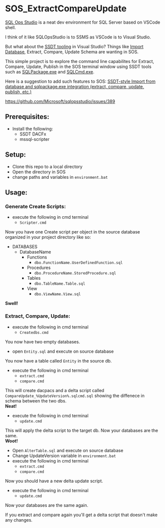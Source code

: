 # SOS_ExtractCompareUpdate

[SQL Ops Studio](https://docs.microsoft.com/en-us/sql/sql-operations-studio/what-is) is a neat dev environment for SQL Server based on VSCode shell.  

I think of it like SQLOpsStudio is to SSMS as VSCode is to Visual Studio.

But what about the [SSDT tooling](https://msdn.microsoft.com/en-us/library/hh272686(v=vs.103).aspx) in Visual Studio?  Things like [Import Database](https://msdn.microsoft.com/en-us/library/hh864423(v=vs.103).aspx), Extract, Compare, Update Schema are wanting in SOS.

This simple project is to explore the command line capabilites for Extract, Compare, Update, Publish in the SOS terminal window using SSDT tools such as [SQLPackage.exe](https://msdn.microsoft.com/en-us/library/hh550080(v=vs.103).aspx) and [SQLCmd.exe](https://docs.microsoft.com/en-us/sql/tools/sqlcmd-utility).

Here is a suggestion to add such features to SOS:
[SSDT-style Import from database and sqlpackage.exe integration (extract, compare, update, publish, etc.)](https://github.com/Microsoft/sqlopsstudio/issues/389)

https://github.com/Microsoft/sqlopsstudio/issues/389
## **Prerequisites:**
- Install the following:
  - SSDT DACFx
  - mssql-scripter

## **Setup:**

- Clone this repo to a local directory  
- Open the directory in SOS
- change paths and variables in `environment.bat`

## **Usage:**

### **Generate Create Scripts:**
- execute the following in cmd terminal
  - `Scripter.cmd`

Now you have one Create script per object in the source database organized in your project directory like so:
  - DATABASES
    - DatabaseName
      - Functions
        - `dbo.FunctionName.UserDefinedFunction.sql`
      - Procedures
        - `dbo.ProcedureName.StoredProcedure.sql`
      - Tables
        - `dbo.TableName.Table.sql`
      - View
        - `dbo.ViewName.View.sql`

**Swell!**

### **Extract, Compare, Update:** 
- execute the following in cmd terminal
  - `Createdbs.cmd`
  
You now have two empty databases.
  
- open `Entity.sql` and execute on source database

You now have a table called `Entity` in the source db.
  
- execute the following in cmd terminal
  - `extract.cmd`
  - `compare.cmd`
  
This will create dacpacs and a delta script called `CompareUpdate_%UpdateVersion%.sqlcmd.sql` showing the diffenece in schema between the two dbs.   
**Neat!**
  
- execute the following in cmd terminal
  - `update.cmd` 
  
This will apply the delta script to the target db.
Now your databases are the same.   
**Woot!**
  
- Open `AlterTable.sql` and execute on source database
- Change UpdateVersion variable in `environment.bat`
- execute the following in cmd terminal
  - `extract.cmd`
  - `compare.cmd`
  
Now you should have a new delta update script.

- execute the following in cmd terminal
  - `update.cmd` 

Now your databases are the same again.

If you extract and compare again you'll get a delta script that doesn't make any changes.
